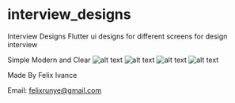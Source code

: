 # interview_designs
Interview Designs
Flutter ui designs for different screens for design interview

Simple Modern and Clear
![alt text](https://github.com/felixivance/interview_designs/blob/main/screenshots/main.jpg?raw=true)
![alt text](https://github.com/felixivance/interview_designs/blob/main/screenshots/dashboard.jpg?raw=true)
![alt text](https://github.com/felixivance/interview_designs/blob/main/screenshots/loans.jpg?raw=true)
![alt text](https://github.com/felixivance/interview_designs/blob/main/screenshots/hailme.jpg?raw=true)


Made By Felix Ivance

Email: felixrunye@gmail.com